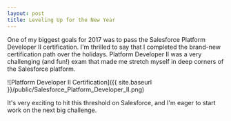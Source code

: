```yaml
---
layout: post
title: Leveling Up for the New Year 
---
```


One of my biggest goals for 2017 was to pass the Salesforce Platform Developer II certification. I'm thrilled to say that I completed the brand-new certification path over the holidays. Platform Developer II was a very challenging (and fun!) exam that made me stretch myself in deep corners of the Salesforce platform.

![Platform Developer II Certification]({{ site.baseurl }}/public/Salesforce_Platform_Developer_II.png)

It's very exciting to hit this threshold on Salesforce, and I'm eager to start work on the next big challenge.